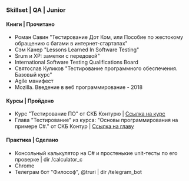 <h3>Skillset | QA | Junior</h3>

<h4>Книги | Прочитано</h4>

* Роман Савин "Тестирование Дот Ком, или Пособие по жестокому обращению с багами в интернет-стартапах"
* Сэм Канер "Lessons Learned In Software Testing"
* Srum и XP: заметки с передовой"
* International Software Testing Qualifications Board
* Святослав Куликов "Тестирование программного обеспечения. Базовый курс"
* Agile манифест
* Mozilla. Введение в веб программирование - 2018

<h4>Курсы | Пройдено</h4>

* Курс "Тестирование ПО" от СКБ Контурю | [Ссылка на курс](https://ulearn.me/Course/Testing/Vvedenie_5656d8a3-1269-4834-bdfe-8fbc1f1c8f30)
* Глава "Тестирование" из курса: "Основы программирования на примере C#." от СКБ Контур | [Ссылка на главу](https://ulearn.me/course/basicprogramming/Testirovanie_fc83621d-5787-42fa-81b9-4ba30575c963)

<h4>Практика | Сделано</h4>

* Консольный калькулятор на C# и простенькие unit-тесты по его проверке | dir /calculator_c
* Chrome
* Телеграм бот "Философ", @truri | dir /telegram_bot
 


